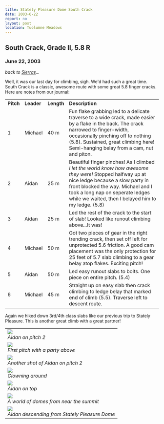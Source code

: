```yaml
---
title: Stately Pleasure Dome South Crack
date: 2003-6-22
report: no
layout: post
location: Tuolumne Meadows
---
```


<h2>South Crack, Grade II, 5.8 R</h2>
<h3>June 22, 2003</h3>

_back to [Sierras](cali.html)..._

Well, it was our last day for climbing, sigh. We'd had such a great time.
South Crack is a classic, awesome route with some great 5.8 finger cracks.
Here are notes from our journal:


<table>
<tr>
<td><b>Pitch</td>
<td><b>Leader</td>
<td><b>Length</td>
<td><b>Description</td>
</tr>


<tr>
<td>1</td>
<td>Michael</td>
<td>40 m</td>
<td>
Fun flake grabbing led to a delicate traverse to a wide crack, made easier
by a flake in the back. The crack narrowed to finger-width, occasionally
pinching off to nothing (5.8). Sustained, great climbing here!
Semi-hanging belay from a cam, nut and piton.
</td>
</tr>


<tr>
<td>2</td>
<td>Aidan</td>
<td>25 m</td>
<td>
Beautiful finger pinches! As I climbed <i>I let the world know how awesome
they were!</i> Stopped halfway up at nice ledge because a slow party in
front blocked the way. Michael and I took a long nap on seperate ledges
while we waited, then I belayed him to my ledge. (5.8)
</td>
</tr>


<tr>
<td>3</td>
<td>Aidan</td>
<td>25 m</td>
<td>
Led the rest of the crack to the start of slab! Looked like runout climbing
above...It was!
</td>
</tr>


<tr>
<td>4</td>
<td>Michael</td>
<td>50 m</td>
<td>
Got two pieces of gear in the right trending crack, then set off left for
unprotected 5.6 friction. A good cam placement was the only protection for
25 feet of 5.7 slab climbing to a gear belay atop flakes. Exciting pitch!
</td>
</tr>


<tr>
<td>5</td>
<td>Aidan</td>
<td>50 m</td>
<td>Led easy runout slabs to bolts. One piece on entire pitch. (5.4)
</td>
</tr>


<tr>
<td>6</td>
<td>Michael</td>
<td>45 m</td>
<td>
Straight up on easy slab then crack climbing to ledge belay that marked
end of climb (5.5). Traverse left to descent route.
</td>
</tr>


</table>


Again we hiked down 3rd/4th class slabs like our previous trip to
Stately Pleasure. This is another great climb with a great partner!




</td>

<td width="30%" valign=top>
<table>
<tr><td>
<a href="images/articles/trips/2003/aonsouthc.jpg"><img src="images/articles/trips/2003/aonsouthc.jpg"></a><br>
<i>Aidan on pitch 2</i>
</td></tr>
<tr><td>
<a href="images/articles/trips/2003/scrackp1.jpg"><img src="images/articles/trips/2003/scrackp1.jpg"></a><br>
<i>First pitch with a party above</i>
</td></tr>
<tr><td>
<a href="images/articles/trips/2003/aonsouthc1.jpg"><img src="images/articles/trips/2003/aonsouthc1.jpg"></a><br>
<i>Another shot of Aidan on pitch 2</i>
</td></tr>
<tr><td>
<a href="images/articles/trips/2003/southcrack.jpg"><img src="images/articles/trips/2003/southcrack.jpg"></a><br>
<i>Clowning around</i>
</td></tr>
<tr><td>
<a href="images/articles/trips/2003/tohalfdome.jpg"><img src="images/articles/trips/2003/tohalfdome.jpg"></a><br>
<i>Aidan on top</i>
</td></tr>
<tr><td>
<a href="images/articles/trips/2003/yadome.jpg"><img src="images/articles/trips/2003/yadome.jpg"></a><br>
<i>A world of domes from near the summit</i>
</td></tr>
<tr><td>
<a href="images/articles/trips/2003/aidannlake.jpg"><img src="images/articles/trips/2003/aidannlake.jpg"></a><br>
<i>Aidan descending from Stately Pleasure Dome</i>

